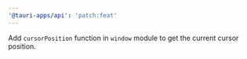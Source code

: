 ```yaml
---
'@tauri-apps/api': 'patch:feat'
---
```


Add `cursorPosition` function in `window` module to get the current cursor position.
